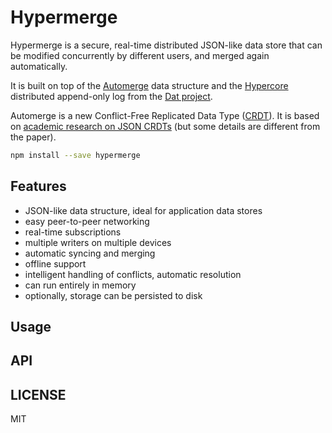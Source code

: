 # Hypermerge

Hypermerge is a secure, real-time distributed JSON-like data store that can be modified concurrently by different users, and merged again automatically.

It is built on top of the [Automerge](https://github.com/automerge/automerge) data structure and the [Hypercore](https://github.com/mafintosh/hypercore) distributed append-only log from the [Dat project](https://datproject.org/).

Automerge is a new Conflict-Free Replicated Data Type
  ([CRDT](https://en.wikipedia.org/wiki/Conflict-free_replicated_data_type)). It is based on [academic research on JSON CRDTs](https://arxiv.org/abs/1608.03960) (but some details are different from the paper).

``` sh
npm install --save hypermerge
```

## Features

* JSON-like data structure, ideal for application data stores
* easy peer-to-peer networking
* real-time subscriptions
* multiple writers on multiple devices
* automatic syncing and merging
* offline support
* intelligent handling of conflicts, automatic resolution
* can run entirely in memory
* optionally, storage can be persisted to disk

## Usage

## API

## LICENSE

MIT
